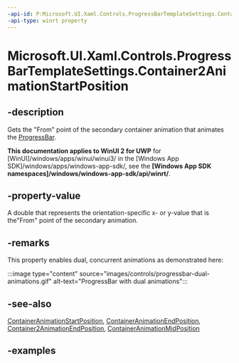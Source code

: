 ```yaml
---
-api-id: P:Microsoft.UI.Xaml.Controls.ProgressBarTemplateSettings.Container2AnimationStartPosition
-api-type: winrt property
---
```


# Microsoft.UI.Xaml.Controls.ProgressBarTemplateSettings.Container2AnimationStartPosition

<!--
public double Container2AnimationStartPosition { get; }
-->

## -description

Gets the "From" point of the secondary container animation that animates the [ProgressBar](progressbar.md).

**This documentation applies to WinUI 2 for UWP** for [WinUI]/windows/apps/winui/winui3/ in the [Windows App SDK]/windows/apps/windows-app-sdk/, see the **[Windows App SDK namespaces]/windows/windows-app-sdk/api/winrt/**.

## -property-value

A double that represents the orientation-specific x- or y-value that is the"From" point of the secondary animation.

## -remarks

This property enables dual, concurrent animations as demonstrated here:

:::image type="content" source="images/controls/progressbar-dual-animations.gif" alt-text="ProgressBar with dual animations":::

## -see-also

[ContainerAnimationStartPosition](progressbartemplatesettings_containeranimationstartposition.md), [ContainerAnimationEndPosition](progressbartemplatesettings_container2animationendposition.md), [Container2AnimationEndPosition](progressbartemplatesettings_container2animationstartposition.md), [ContainerAnimationMidPosition](progressbartemplatesettings_containeranimationmidposition.md)

## -examples
